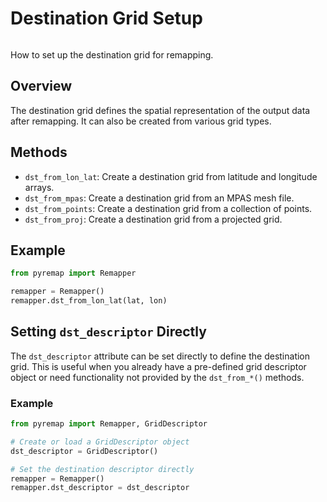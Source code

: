 # Destination Grid Setup
```{index} single: Remapper; Destination Grid Setup
```

How to set up the destination grid for remapping.

## Overview
The destination grid defines the spatial representation of the output data after remapping. It can also be created from various grid types.

## Methods
- `dst_from_lon_lat`: Create a destination grid from latitude and longitude arrays.
- `dst_from_mpas`: Create a destination grid from an MPAS mesh file.
- `dst_from_points`: Create a destination grid from a collection of points.
- `dst_from_proj`: Create a destination grid from a projected grid.

## Example
```python
from pyremap import Remapper

remapper = Remapper()
remapper.dst_from_lon_lat(lat, lon)
```

## Setting `dst_descriptor` Directly
The `dst_descriptor` attribute can be set directly to define the destination
grid. This is useful when you already have a pre-defined grid descriptor
object or need functionality not provided by the `dst_from_*()` methods.

### Example
```python
from pyremap import Remapper, GridDescriptor

# Create or load a GridDescriptor object
dst_descriptor = GridDescriptor()

# Set the destination descriptor directly
remapper = Remapper()
remapper.dst_descriptor = dst_descriptor
```

